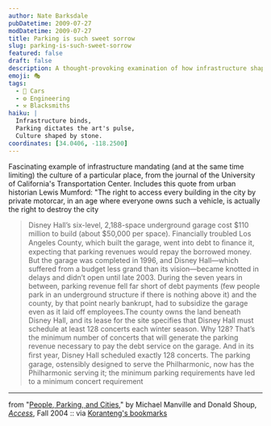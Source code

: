 ```yaml
---
author: Nate Barksdale
pubDatetime: 2009-07-27
modDatetime: 2009-07-27
title: Parking is such sweet sorrow
slug: parking-is-such-sweet-sorrow
featured: false
draft: false
description: A thought-provoking examination of how infrastructure shapes cultural expectations, particularly in the case of Disney Hall and its parking garage's financial burdens.
emoji: 🎭
tags:
  - 🚗 Cars
  - ⚙️ Engineering
  - ⚒️ Blacksmiths
haiku: |
  Infrastructure binds,  
  Parking dictates the art's pulse,  
  Culture shaped by stone.
coordinates: [34.0406, -118.2500]
---
```


Fascinating example of infrastructure mandating (and at the same time limiting) the culture of a particular place, from the journal of the University of California's Transportation Center. Includes this quote from urban historian Lewis Mumford: "The right to access every building in the city by private motorcar, in an age where everyone owns such a vehicle, is actually the right to destroy the city

> Disney Hall’s six-level, 2,188-space underground garage cost $110 million to build (about $50,000 per space). Financially troubled Los Angeles County, which built the garage, went into debt to ﬁnance it, expecting that parking revenues would repay the borrowed money. But the garage was completed in 1996, and Disney Hall—which suffered from a budget less grand than its vision—became knotted in delays and didn’t open until late 2003. During the seven years in between, parking revenue fell far short of debt payments (few people park in an underground structure if there is nothing above it) and the county, by that point nearly bankrupt, had to subsidize the garage even as it laid off employees.The county owns the land beneath Disney Hall, and its lease for the site specifies that Disney Hall must schedule at least 128 concerts each winter season. Why 128? That’s the minimum number of concerts that will generate the parking revenue necessary to pay the debt service on the garage. And in its ﬁrst year, Disney Hall scheduled exactly 128 concerts. The parking garage, ostensibly designed to serve the Philharmonic, now has the Philharmonic serving it; the minimum parking requirements have led to a minimum concert requirement

---

from "[People, Parking, and Cities](https://www.google.com/search?q=%22People%2C%20Parking%2C%20and%20Cities%22%20uctc.net)," by Michael Manville and Donald Shoup, [_Access_](http://web.archive.org/web/20161014062809/http://www.uctc.net/access/access25.shtml), Fall 2004 :: via [Koranteng's bookmarks](http://web.archive.org/web/20160413094605/http://delicious.com/amaah)
